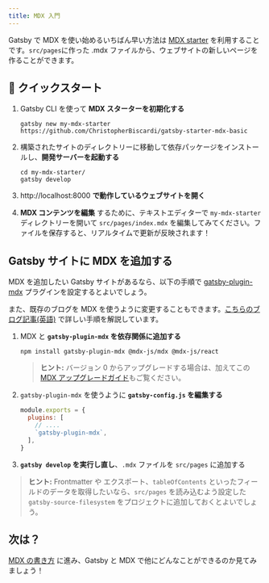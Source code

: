 ```yaml
---
title: MDX 入門
---
```


Gatsby で MDX を使い始めるいちばん早い方法は [MDX starter](https://github.com/ChristopherBiscardi/gatsby-starter-mdx-basic) を利用することです。`src/pages`に作った .mdx ファイルから、ウェブサイトの新しいページを作ることができます。

## 🚀 クイックスタート

1. Gatsby CLI を使って **MDX スターターを初期化する**

   ```shell
   gatsby new my-mdx-starter https://github.com/ChristopherBiscardi/gatsby-starter-mdx-basic
   ```

1. 構築されたサイトのディレクトリーに移動して依存パッケージをインストールし、**開発サーバーを起動する**

   ```shell
   cd my-mdx-starter/
   gatsby develop
   ```

1. http://localhost:8000 **で動作しているウェブサイトを開く**

1. **MDX コンテンツを編集** するために、テキストエディターで `my-mdx-starter` ディレクトリーを開いて `src/pages/index.mdx` を編集してみてください。ファイルを保存すると、リアルタイムで更新が反映されます！

## Gatsby サイトに MDX を追加する

MDX を追加したい Gatsby サイトがあるなら、以下の手順で [gatsby-plugin-mdx](/packages/gatsby-plugin-mdx/) プラグインを設定するとよいでしょう。

また、既存のブログを MDX を使うように変更することもできます。[こちらのブログ記事(英語)](/blog/2019-11-21-how-to-convert-an-existing-gatsby-blog-to-use-mdx/) で詳しい手順を解説しています。

1. MDX と **`gatsby-plugin-mdx` を依存関係に追加する**

   ```shell
   npm install gatsby-plugin-mdx @mdx-js/mdx @mdx-js/react
   ```

   > **ヒント:** バージョン 0 からアップグレードする場合は、加えてこの [MDX アップグレードガイド](https://mdxjs.com/migrating/v1)もご覧ください。

1. `gatsby-plugin-mdx` を使うように **`gatsby-config.js` を編集する**

   ```javascript:title=gatsby-config.js
   module.exports = {
     plugins: [
       // ....
       `gatsby-plugin-mdx`,
     ],
   }
   ```

1. **`gatsby develop` を実行し直し**、`.mdx` ファイルを `src/pages` に追加する

> **ヒント:** Frontmatter や エクスポート、`tableOfContents` といったフィールドのデータを取得したいなら、`src/pages` を読み込むよう設定した `gatsby-source-filesystem` をプロジェクトに追加しておくとよいでしょう。

## 次は？

[MDX の書き方](/docs/mdx/writing-pages) に進み、Gatsby と MDX で他にどんなことができるのか見てみましょう！

